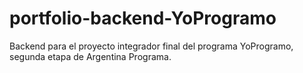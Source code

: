 # portfolio-backend-YoProgramo
Backend para el proyecto integrador final del programa YoProgramo, segunda etapa de Argentina Programa.
